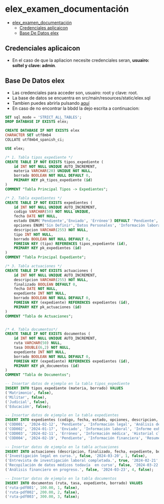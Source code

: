 # elex_examen_documentación

[//]: # (version: 1.0)
[//]: # (author: Fran Dona Villar)
[//]: # (date: 2024-04-08)


- [elex\_examen\_documentación](#elex_examen_documentación)
  - [Credenciales aplicaicon](#credenciales-aplicaicon)
  - [Base De Datos elex](#base-de-datos-elex)


## Credenciales aplicaicon
* En el caso de que la apliacion necesite credenciales seran, **usuairo: soltel y clave: admin**.

## Base De Datos elex
* Las credenciales para acceder son, usuairo: root y clave: root.
* La base de datos se encuentra en src/main/resources/static/elex.sql
* Tambien puedes abrirla pulsando [aquí](src/main/resources/static/elex.sql)
* En caso de no encontrar la bbdd la dejo escrita a continuacion:

```sql
SET sql_mode = 'STRICT_ALL_TABLES';
DROP DATABASE IF EXISTS elex;

CREATE DATABASE IF NOT EXISTS elex
CHARACTER SET utf8mb4
COLLATE utf8mb4_spanish_ci;

USE elex;

/* 1. Tabla tipos_expediente */
CREATE TABLE IF NOT EXISTS tipos_expediente (
    id INT NOT NULL UNIQUE AUTO_INCREMENT,
    materia VARCHAR(20) UNIQUE NOT NULL,
    borrado BOOLEAN NOT NULL DEFAULT 0,
    PRIMARY KEY pk_tipos_expediente (id)
)
COMMENT "Tabla Principal Tipos -> Expedientes";

/* 2. Tabla expedientes */
CREATE TABLE IF NOT EXISTS expedientes (
    id INT NOT NULL UNIQUE AUTO_INCREMENT,
    codigo VARCHAR(50) NOT NULL UNIQUE,
    fecha DATE NOT NULL,
    estado ENUM('Pendiente','Enviado', 'Erróneo') DEFAULT 'Pendiente',
    opciones ENUM('Sin Definir','Datos Personales', 'Información laboral', 'Información médica', 'Información educativa', 'Información financiera', 'Información de empleo', 'Información legal') DEFAULT 'Sin Definir',
    descripcion VARCHAR(255) NOT NULL,
    tipo INT NOT NULL,
    borrado BOOLEAN NOT NULL DEFAULT 0,
    FOREIGN KEY (tipo) REFERENCES tipos_expediente (id),
    PRIMARY KEY pk_expedientes (id)
)
COMMENT "Tabla Principal Expediente";

/* 3. Tabla actuaciones */
CREATE TABLE IF NOT EXISTS actuaciones (
    id INT NOT NULL UNIQUE AUTO_INCREMENT,
    descripcion VARCHAR(255) NOT NULL,
    finalizado BOOLEAN DEFAULT 0,
    fecha DATE NOT NULL,
    expediente INT NOT NULL,
    borrado BOOLEAN NOT NULL DEFAULT 0,
    FOREIGN KEY (expediente) REFERENCES expedientes (id),
    PRIMARY KEY pk_actuaciones (id)
)
COMMENT "Tabla de Actuaciones";


/* 4. Tabla documentos*/
CREATE TABLE IF NOT EXISTS documentos (
    id INT NOT NULL UNIQUE AUTO_INCREMENT,
    ruta VARCHAR(50) NULL,
    tasa DOUBLE(6,2) NOT NULL,
    expediente INT NOT NULL,
    borrado BOOLEAN NOT NULL DEFAULT 0,
    FOREIGN KEY (expediente) REFERENCES expedientes (id),
    PRIMARY KEY pk_documentos (id)
)
COMMENT "Tabla de Documentos";

-- Insertar datos de ejemplo en la tabla tipos_expediente
INSERT INTO tipos_expediente (materia, borrado) VALUES
('Matrimonio', false),
('Militar', false),
('Judicial', false),
('Educación', false);

-- Insertar datos de ejemplo en la tabla expedientes
INSERT INTO expedientes (codigo, fecha, estado, opciones, descripcion, tipo, borrado) VALUES
('COD001', '2024-02-12', 'Pendiente', 'Información legal', 'Análisis detallado de un caso de propiedad intelectual con implicaciones legales internacionales.', 1, false),
('COD002', '2024-01-17', 'Enviado', 'Información laboral', 'Informe exhaustivo sobre el rendimiento trimestral de una empresa en crecimiento en el sector tecnológico.', 2, false),
('COD003', '2024-02-11', 'Erróneo', 'Información médica', 'Historial clínico completo de un paciente con diagnóstico de enfermedad crónica y tratamiento multidisciplinario.', 3, false),
('COD004', '2024-02-19', 'Pendiente', 'Información financiera', 'Resumen de la investigación de un caso de discriminación en el lugar de trabajo basado en género y origen étnico.', 4, false);

-- Insertar datos de ejemplo en la tabla actuaciones
INSERT INTO actuaciones (descripcion, finalizado, fecha, expediente, borrado) VALUES
('Investigación legal en curso.', false, '2024-03-20', 1, false),
('Entrevista de investigación laboral completada.', true, '2024-02-21', 2, false),
('Recopilación de datos médicos todavía  en curso', false, '2024-03-22', 3, false),
('Análisis financiero en progreso.', false, '2024-03-23', 4, false);

-- Insertar datos de ejemplo en la tabla documentos
INSERT INTO documentos (ruta, tasa, expediente, borrado) VALUES
('ruta-pdf001', 100.00, 1, false),
('ruta-pdf002', 200.00, 2, false),
('ruta-pdf003', 300.00, 3, false);
```